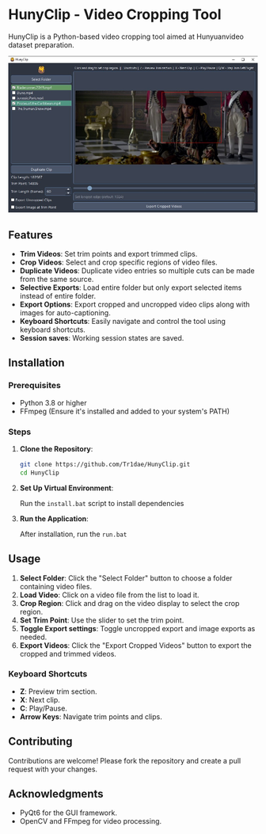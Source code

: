 
# HunyClip - Video Cropping Tool

HunyClip is a Python-based video cropping tool aimed at Hunyuanvideo dataset preparation.


![Screenshot](screenshot.jpg) 

## Features

- **Trim Videos**: Set trim points and export trimmed clips.
- **Crop Videos**: Select and crop specific regions of video files.
- **Duplicate Videos**: Duplicate video entries so multiple cuts can be made from the same source.
- **Selective Exports**: Load entire folder but only export selected items instead of entire folder.
- **Export Options**: Export cropped and uncropped video clips along with images for auto-captioning.
- **Keyboard Shortcuts**: Easily navigate and control the tool using keyboard shortcuts.
- **Session saves**: Working session states are saved.

## Installation

### Prerequisites

- Python 3.8 or higher
- FFmpeg (Ensure it's installed and added to your system's PATH)


### Steps

1. **Clone the Repository**:
      ```bash
      git clone https://github.com/Tr1dae/HunyClip.git
      cd HunyClip
      ```

2. **Set Up Virtual Environment**:
 
   Run the `install.bat` script to install dependencies

  3. **Run the Application**:
   
     After installation, run the `run.bat`


## Usage

1. **Select Folder**: Click the "Select Folder" button to choose a folder containing video files.
2. **Load Video**: Click on a video file from the list to load it.
3. **Crop Region**: Click and drag on the video display to select the crop region.
4. **Set Trim Point**: Use the slider to set the trim point.
5. **Toggle Export settings**: Toggle uncropped export and image exports as needed.
6. **Export Videos**: Click the "Export Cropped Videos" button to export the cropped and trimmed videos.

### Keyboard Shortcuts

- **Z**: Preview trim section.
- **X**: Next clip.
- **C**: Play/Pause.
- **Arrow Keys**: Navigate trim points and clips.

## Contributing

Contributions are welcome! Please fork the repository and create a pull request with your changes.

## Acknowledgments

- PyQt6 for the GUI framework.
- OpenCV and FFmpeg for video processing.

